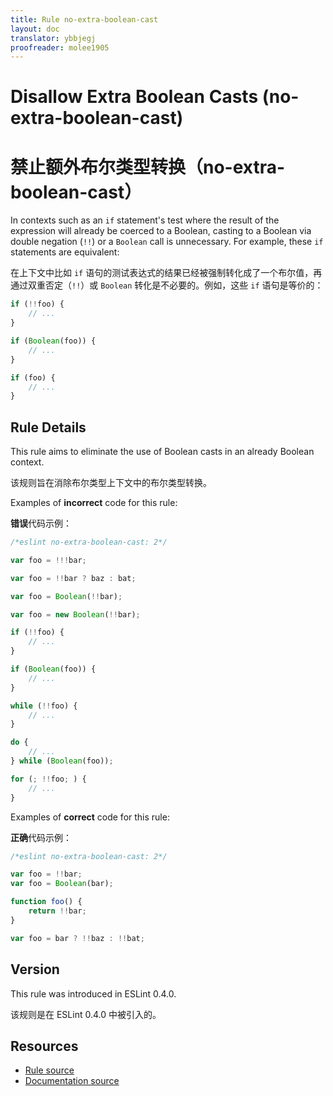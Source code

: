 ```yaml
---
title: Rule no-extra-boolean-cast
layout: doc
translator: ybbjegj
proofreader: molee1905
---
```

<!-- Note: No pull requests accepted for this file. See README.md in the root directory for details. -->

# Disallow Extra Boolean Casts (no-extra-boolean-cast)

# 禁止额外布尔类型转换（no-extra-boolean-cast）

In contexts such as an `if` statement's test where the result of the expression will already be coerced to a Boolean, casting to a Boolean via double negation (`!!`) or a `Boolean` call is unnecessary. For example, these `if` statements are equivalent:

在上下文中比如 `if` 语句的测试表达式的结果已经被强制转化成了一个布尔值，再通过双重否定（`!!`）或 `Boolean` 转化是不必要的。例如，这些 `if` 语句是等价的：

```js
if (!!foo) {
    // ...
}

if (Boolean(foo)) {
    // ...
}

if (foo) {
    // ...
}
```

## Rule Details

This rule aims to eliminate the use of Boolean casts in an already Boolean context.

该规则旨在消除布尔类型上下文中的布尔类型转换。

Examples of **incorrect** code for this rule:

**错误**代码示例：

```js
/*eslint no-extra-boolean-cast: 2*/

var foo = !!!bar;

var foo = !!bar ? baz : bat;

var foo = Boolean(!!bar);

var foo = new Boolean(!!bar);

if (!!foo) {
    // ...
}

if (Boolean(foo)) {
    // ...
}

while (!!foo) {
    // ...
}

do {
    // ...
} while (Boolean(foo));

for (; !!foo; ) {
    // ...
}
```

Examples of **correct** code for this rule:

**正确**代码示例：

```js
/*eslint no-extra-boolean-cast: 2*/

var foo = !!bar;
var foo = Boolean(bar);

function foo() {
    return !!bar;
}

var foo = bar ? !!baz : !!bat;
```

## Version

This rule was introduced in ESLint 0.4.0.

该规则是在 ESLint 0.4.0 中被引入的。

## Resources

* [Rule source](https://github.com/eslint/eslint/tree/master/lib/rules/no-extra-boolean-cast.js)
* [Documentation source](https://github.com/eslint/eslint/tree/master/docs/rules/no-extra-boolean-cast.md)

